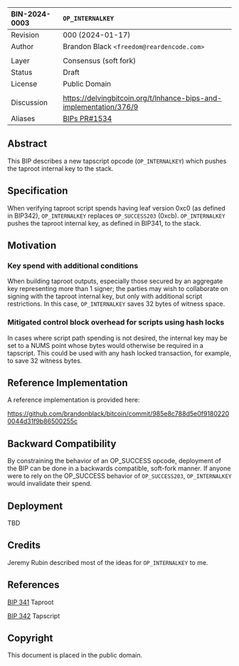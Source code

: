 | BIN-2024-0003 | `OP_INTERNALKEY`
| :------------ | :-------
| Revision      | 000 (2024-01-17)
| Author        | Brandon Black `<freedom@reardencode.com>`
| |
| Layer         | Consensus (soft fork)
| Status        | Draft
| License       | Public Domain
| |
| Discussion    | https://delvingbitcoin.org/t/lnhance-bips-and-implementation/376/9
| Aliases       | [BIPs PR#1534](https://github.com/bitcoin/bips/pull/1534)

## Abstract

This BIP describes a new tapscript opcode (`OP_INTERNALKEY`) which
pushes the taproot internal key to the stack.

## Specification

When verifying taproot script spends having leaf version 0xc0 (as defined in
BIP342), `OP_INTERNALKEY` replaces `OP_SUCCESS203`
(0xcb). `OP_INTERNALKEY` pushes the taproot internal key, as defined
in BIP341, to the stack.

## Motivation

### Key spend with additional conditions

When building taproot outputs, especially those secured by an aggregate key
representing more than 1 signer; the parties may wish to collaborate on signing
with the taproot internal key, but only with additional script restrictions. In
this case, `OP_INTERNALKEY` saves 32 bytes of witness space.

### Mitigated control block overhead for scripts using hash locks

In cases where script path spending is not desired, the internal key may be set
to a NUMS point whose bytes would otherwise be required in a tapscript. This
could be used with any hash locked transaction, for example, to save 32 witness
bytes.

## Reference Implementation

A reference implementation is provided here:

https://github.com/brandonblack/bitcoin/commit/985e8c788d5e0f91802200044d31f9b86500255c

## Backward Compatibility

By constraining the behavior of an OP_SUCCESS opcode, deployment of the BIP can
be done in a backwards compatible, soft-fork manner. If anyone were to rely on
the OP_SUCCESS behavior of `OP_SUCCESS203`,
`OP_INTERNALKEY` would invalidate their spend.

## Deployment

TBD

## Credits

Jeremy Rubin described most of the ideas for `OP_INTERNALKEY` to me.

## References

[BIP 341](https://github.com/bitcoin/bips/blob/master/bip-0341.mediawiki) Taproot

[BIP 342](https://github.com/bitcoin/bips/blob/master/bip-0342.mediawiki) Tapscript

## Copyright

This document is placed in the public domain.
